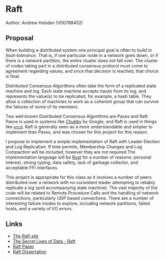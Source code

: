 # Raft #

Author: Andrew Hobden (V00788452)

## Proposal ##

When building a distributed system one principal goal is often to build in *fault-tolerance*. That is, if one particular node in a network goes down, or if there is a network partition, the entire cluster does not fall over. The cluster of nodes taking part in a distributed consensus protocol must come to agreement regarding values, and once that decision is reached, that choice is final.

Distributed Consensus Algorithms often take the form of a replicated state machine and log. Each state machine accepts inputs from its log, and represents the value(s) to be replicated, for example, a hash table. They allow a collection of machines to work as a coherent group that can survive the failures of some of its members.

Two well known Distributed Consensus Algorithms are Paxos and Raft. Paxos is used in systems like [Chubby](http://research.google.com/archive/chubby.html) by Google, and Raft is used in things like [`etcd`](https://github.com/coreos/etcd/tree/master/raft). Raft is generally seen as a more understandable and simpler to implement than Paxos, and was chosen for this project for this reason.

I propose to implement a simple implementation of Raft with Leader Election and Log Replication. If time permits, Membership Changes and Log Compaction will be included, however they are not required.The implementation language will be [Rust](http://rust-lang.org/) for a number of reasons: personal interest, strong typing, data safety, lack of garbage collector, and acceptable FFI interfaces.

This project is appropriate for this class as it involves a number of peers distributed over a network with no consistent leader attempting to reliably replicate a log (and accompanying state machine). The vast majority of the code will be related to Remote Procedure Calls and the handling of network connections, particularly UDP based connections. There are a number of interesting failure modes to explore, including network partitions, failed hosts, and a variety of I/O errors.

## Links ##

* [The Raft site](https://raftconsensus.github.io/)
* [The Secret Lives of Data - Raft](http://thesecretlivesofdata.com/raft/)
* [Raft Paper](http://ramcloud.stanford.edu/raft.pdf)
* [Raft Dissertation](https://github.com/ongardie/dissertation#readme)
